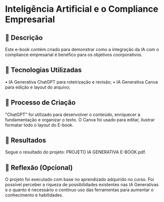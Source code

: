 # Inteligência Artificial e o Compliance Empresarial 

## 📒 Descrição
Este e-book contém criado para demonstrar como a integração da IA com o compliance empresarial é benéfico para os objetivos coorporativos.
## 🤖 Tecnologias Utilizadas
•	IA Generativa ChatGPT para roteirização e revisão;
•	IA Generativa Canva  para edição e layout do arquivo;


## 🧐 Processo de Criação
"ChatGPT" foi utilizado para desenvolver o conteúdo, enriquecer a fundamentação e organizar o texto. O Canva foi usado para editar, ilustrar formatar todo o layout do E-book.

## 🚀 Resultados
Segue o resultado do projeto: PROJETO IA GENERATIVA E-BOOK.pdf.

## 💭 Reflexão (Opcional)
O projeto foi executado com base no aprendizado adquirido no curso. Foi possível perceber a riqueza de possibilidades existentes nas IA Generativas e o quanto é necessário o continuo uso das ferramentas para aumentar o conhecimento e habilidades.
